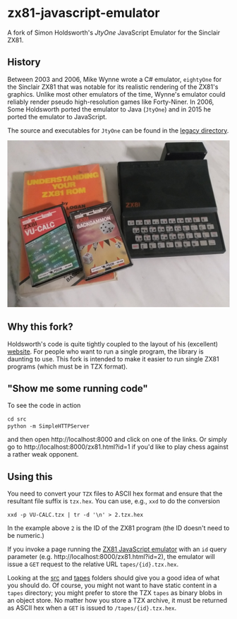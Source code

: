 # zx81-javascript-emulator
A fork of Simon Holdsworth's *JtyOne* JavaScript Emulator for the Sinclair ZX81.

## History
Between 2003 and 2006, Mike Wynne wrote a C# emulator, `eightyOne` for the Sinclair ZX81 that was notable for its realistic rendering of the ZX81's graphics. Unlike most other emulators of the time, Wynne's emulator could reliably render pseudo high-resolution games like Forty-Niner. In 2006, Some Holdsworth ported the emulator to Java (`JtyOne`) and in 2015 he ported the emulator to JavaScript.

The source and executables for `JtyOne` can be found in the [legacy directory](./legacy). 

![The ZX81](zx81.jpg)

## Why this fork?
Holdsworth's code is quite tightly coupled to the layout of his (excellent) [website](http://www.zx81stuff.org.uk/). For people who want to run a single program, the library is daunting to use. This fork is intended to make it easier to run single ZX81 programs (which must be in TZX format).

## "Show me some running code"
To see the code in action
```
cd src
python -m SimpleHTTPServer
```

and then open http://localhost:8000 and click on one of the links. Or simply go to http://localhost:8000/zx81.html?id=1 if you'd like to play chess against a rather weak opponent.

## Using this
You need to convert your `TZX` files to ASCII hex format and ensure that the resultant file suffix is `tzx.hex`. You can use, e.g., `xxd` to do the conversion
```
xxd -p VU-CALC.tzx | tr -d '\n' > 2.tzx.hex 
```

In the example above `2` is the ID of the ZX81 program (the ID doesn't need to be numeric.)

If you invoke a page running the [ZX81 JavaScript emulator](./src/zx81_emu.js) with an `id` query parameter (e.g. http://localhost:8000/zx81.html?id=2), the emulator will issue a `GET` request to the relative URL `tapes/{id}.tzx.hex`. 

Looking at the [src](./src) and [tapes](./src/tapes) folders should give you a good idea of what you should do. Of course, you might not want to have static content in a `tapes` directory; you might prefer to store the TZX `tapes` as binary blobs in an object store. No matter how you store a TZX archive, it must be returned as ASCII hex when a `GET` is issued to `/tapes/{id}.tzx.hex`.
